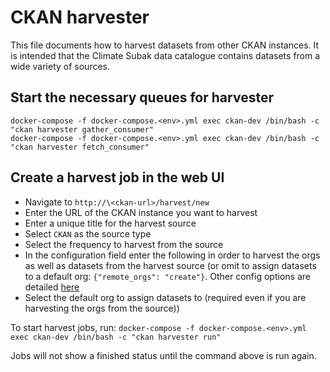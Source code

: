 # CKAN harvester

This file documents how to harvest datasets from other CKAN instances. It is intended that the Climate Subak data catalogue contains datasets from a wide variety of sources.

## Start the necessary queues for harvester
`docker-compose -f docker-compose.<env>.yml exec ckan-dev /bin/bash -c "ckan harvester gather_consumer"`\
`docker-compose -f docker-compose.<env>.yml exec ckan-dev /bin/bash -c "ckan harvester fetch_consumer"`

## Create a harvest job in the web UI
- Navigate to `http://\<ckan-url>/harvest/new`
- Enter the URL of the CKAN instance you want to harvest
- Enter a unique title for the harvest source
- Select `CKAN` as the source type
- Select the frequency to harvest from the source
- In the configuration field enter the following in order to harvest the orgs as well as datasets from the harvest source (or omit to assign datasets to a default org: `{"remote_orgs": "create"}`. Other config options are detailed [here](https://github.com/ckan/ckanext-harvest/)
- Select the default org to assign datasets to (required even if you are harvesting the orgs from the source))

To start harvest jobs, run: `docker-compose -f docker-compose.<env>.yml exec ckan-dev /bin/bash -c "ckan harvester run"`

Jobs will not show a finished status until the command above is run again.